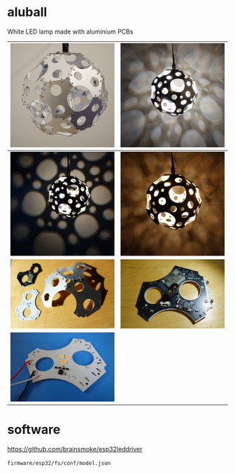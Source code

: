 # aluball

White LED lamp made with aluminium PCBs

| <img src="img/lamp.jpg" width="512">   | <img src="img/multiple.jpg" width="512"> |
|-|-|
| <img src="img/single.jpg" width="512"> | <img src="img/warm.jpg" width="512">     |
| <img src="img/dihedral.jpg" width="513"> |<img src="img/driver.jpg" width="513">  |
| <img src="img/facet.jpg" width="513"> | |

# software

https://github.com/brainsmoke/esp32leddriver

`firmware/esp32/fs/conf/model.json`



